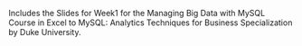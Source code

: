 Includes the Slides for Week1 for the Managing Big Data with MySQL Course in Excel to MySQL: Analytics Techniques for Business Specialization by Duke University.
